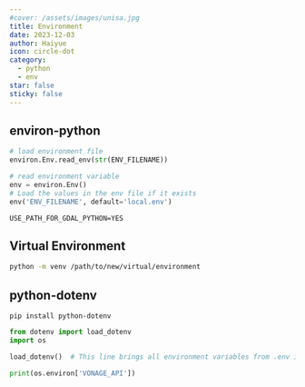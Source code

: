 ```yaml
---
#cover: /assets/images/unisa.jpg
title: Environment
date: 2023-12-03
author: Haiyue
icon: circle-dot
category:
  - python
  - env
star: false
sticky: false
---
```


## environ-python

``` python
# load environment file
environ.Env.read_env(str(ENV_FILENAME))

# read environment variable
env = environ.Env()
# Load the values in the env file if it exists
env('ENV_FILENAME', default='local.env')
```

``` env
USE_PATH_FOR_GDAL_PYTHON=YES
```


## Virtual Environment
``` bash
python -m venv /path/to/new/virtual/environment
```


## python-dotenv
`pip install python-dotenv`

``` python
from dotenv import load_dotenv
import os

load_dotenv()  # This line brings all environment variables from .env into os.environ

print(os.environ['VONAGE_API'])
```
